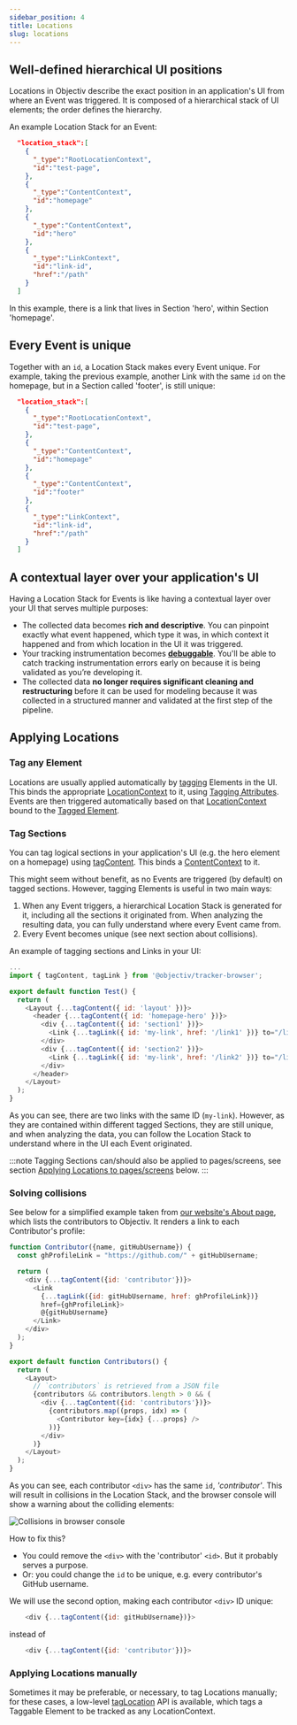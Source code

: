 ```yaml
---
sidebar_position: 4
title: Locations
slug: locations
---
```


## Well-defined hierarchical UI positions
Locations in Objectiv describe the exact position in an application's UI from where an Event was triggered. 
It is composed of a hierarchical stack of UI elements; the order defines the hierarchy.

An example Location Stack for an Event:
```json
  "location_stack":[
    {
      "_type":"RootLocationContext",
      "id":"test-page",
    },
    {
      "_type":"ContentContext",
      "id":"homepage"
    },
    {
      "_type":"ContentContext",
      "id":"hero"
    },
    {
      "_type":"LinkContext",
      "id":"link-id",
      "href":"/path"
    }
  ]
```

In this example, there is a link that lives in Section 'hero', within Section 'homepage'.

## Every Event is unique
Together with an `id`, a Location Stack makes every Event unique. For example, taking the previous example, 
another Link with the same `id` on the homepage, but in a Section called 'footer', is still unique:

```json
  "location_stack":[
    {
      "_type":"RootLocationContext",
      "id":"test-page",
    },
    {
      "_type":"ContentContext",
      "id":"homepage"
    },
    {
      "_type":"ContentContext",
      "id":"footer"
    },
    {
      "_type":"LinkContext",
      "id":"link-id",
      "href":"/path"
    }
  ]
```

## A contextual layer over your application's UI
Having a Location Stack for Events is like having a contextual layer over your UI that serves multiple 
purposes:
* The collected data becomes **rich and descriptive**. You can pinpoint exactly what event happened, which 
  type it was, in which context it happened and from which location in the UI it was triggered.
* Your tracking instrumentation becomes [**debuggable**](./validation.md). You'll be able to catch tracking 
  instrumentation errors early on because it is being validated as you’re developing it.
* The collected data **no longer requires significant cleaning and restructuring** before it can be used for 
  modeling because it was collected in a structured manner and validated at the first step of the pipeline.

## Applying Locations

### Tag any Element
Locations are usually applied automatically by 
[tagging](/tracking/browser/api-reference/locationTaggers/overview.md) Elements in the UI. This binds the 
appropriate [LocationContext](/taxonomy/reference/location-contexts/overview.md) to it, using 
[Tagging Attributes](/tracking/browser/api-reference/definitions/TaggingAttribute.md). Events are then triggered 
automatically based on that [LocationContext](/taxonomy/reference/location-contexts/overview.md) bound to the 
[Tagged Element](/tracking/browser/core-concepts/tagging.md#tagged-elements).

### Tag Sections
You can tag logical sections in your application's UI (e.g. the hero element on a homepage) using 
[tagContent](/tracking/browser/api-reference/locationTaggers/tagContent.md). This binds a 
[ContentContext](/taxonomy/reference/location-contexts/ContentContext.md) to it.

This might seem without benefit, as no Events are triggered (by default) on tagged sections. However, 
tagging Elements is useful in two main ways:

1. When any Event triggers, a hierarchical Location Stack is generated for it, including all the sections it 
  originated from. When analyzing the resulting data, you can fully understand where every Event came from.
2. Every Event becomes unique (see next section about collisions).

An example of tagging sections and Links in your UI:
```js
...
import { tagContent, tagLink } from '@objectiv/tracker-browser';

export default function Test() {
  return (
    <Layout {...tagContent({ id: 'layout' })}>
      <header {...tagContent({ id: 'homepage-hero' })}>
        <div {...tagContent({ id: 'section1' })}>
          <Link {...tagLink({ id: 'my-link', href: '/link1' })} to="/link1">Link 1</Link>
        </div>
        <div {...tagContent({ id: 'section2' })}>
          <Link {...tagLink({ id: 'my-link', href: '/link2' })} to="/link2">Link 2</Link>
        </div>
      </header>
    </Layout>
  );
}
```

As you can see, there are two links with the same ID (`my-link`). However, as they are contained within 
different tagged Sections, they are still unique, and when analyzing the data, you can follow the Location 
Stack to understand where in the UI each Event originated.

:::note
Tagging Sections can/should also be applied to pages/screens, see section 
[Applying Locations to pages/screens](#applying-locations-to-pagesscreens) below.
:::

### Solving collisions
See below for a simplified example taken from [our website's About page](https://objectiv.io/about/), which 
lists the contributors to Objectiv. It renders a link to each Contributor's profile:

```js
function Contributor({name, gitHubUsername}) {
  const ghProfileLink = "https://github.com/" + gitHubUsername;

  return (
    <div {...tagContent({id: 'contributor'})}>
      <Link 
        {...tagLink({id: gitHubUsername, href: ghProfileLink})}
        href={ghProfileLink}>
        @{gitHubUsername}
      </Link>
    </div>
  );
}

export default function Contributors() {
  return (
    <Layout>
      // `contributors` is retrieved from a JSON file
      {contributors && contributors.length > 0 && (
        <div {...tagContent({id: 'contributors'})}>
          {contributors.map((props, idx) => (
            <Contributor key={idx} {...props} />
          ))}
        </div>
      )}
    </Layout>
  );
}
```

As you can see, each contributor `<div>` has the same `id`, _'contributor'_. This will result in collisions in 
the Location Stack, and the browser console will show a warning about the colliding elements:

![Collisions in browser console](/img/docs/tracking-collision-browser-console.png)

How to fix this?

* You could remove the `<div>` with the 'contributor' `<id>`. But it probably serves a purpose.
* Or: you could change the `id` to be unique, e.g. every contributor's GitHub username.

We will use the second option, making each contributor `<div>` ID unique:

```js
    <div {...tagContent({id: gitHubUsername})}>
```
instead of
```js
    <div {...tagContent({id: 'contributor'})}>
```

### Applying Locations manually
Sometimes it may be preferable, or necessary, to tag Locations manually; for these cases, a low-level 
[tagLocation](/tracking/browser/api-reference/locationTaggers/tagLocation.md) API is available, which tags a Taggable 
Element to be tracked as any LocationContext.
